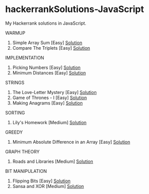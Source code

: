 # hackerrankSolutions-JavaScript
My Hackerrank solutions in JavaScript. 

WARMUP

1. Simple Array Sum [Easy]                                                              [Solution](https://github.com/aditiraj/hackerrankSolutions-JavaScript/blob/master/Warmup/simpleArraySum.js)
2. Compare The Triplets [Easy]                                                          [Solution](https://github.com/aditiraj/hackerrankSolutions-JavaScript/blob/master/Warmup/compareTheTriplets.js)


IMPLEMENTATION

1. Picking Numbers [Easy]                                                                 [Solution](https://github.com/aditiraj/hackerrankSolutions-JavaScript/blob/master/Implementation/pickingNumbers.js)
2. Minimum Distances [Easy]                                                               [Solution](https://github.com/aditiraj/hackerrankSolutions-JavaScript/blob/master/Implementation/minimumDistances.js)


STRINGS

1. The Love-Letter Mystery [Easy]                                                         [Solution](https://github.com/aditiraj/hackerrankSolutions-JavaScript/blob/master/Strings/theLove-LetterMystery.js)        
2. Game of Thrones - I [Easy]                                                             [Solution](https://github.com/aditiraj/hackerrankSolutions-JavaScript/blob/master/Strings/gameOfThrones-I.js)
3. Making Anagrams [Easy]                                                                 [Solution](https://github.com/aditiraj/hackerrankSolutions-JavaScript/blob/master/Strings/makingAnagrams.js)


SORTING

1. Lily's Homework [Medium]                                                               [Solution](https://github.com/aditiraj/hackerrankSolutions-JavaScript/blob/master/Sorting/lily'sHomework.js)


GREEDY

1. Minimum Absolute Difference in an Array [Easy]                                         [Solution](https://github.com/aditiraj/hackerrankSolutions-JavaScript/blob/master/Greedy/minAbsDiffInArray.js)


GRAPH THEORY

1. Roads and Libraries [Medium]                                                           [Solution](https://github.com/aditiraj/hackerrankSolutions-JavaScript/blob/master/Graph%20Theory/roadsAndLibraries.js)


BIT MANIPULATION 

1. Flipping Bits [Easy]                                                                  [Solution](https://github.com/aditiraj/hackerrankSolutions/blob/master/Bit%20Manipulation/flippingBits.js)
2. Sansa and XOR [Medium]                                                                [Solution](https://github.com/aditiraj/hackerrankSolutions/blob/master/Bit%20Manipulation/sansaAndXor.js)
